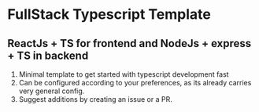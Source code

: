 # FullStack Typescript Template 
## ReactJs + TS for frontend and NodeJs + express + TS in backend

1. Minimal template to get started with typescript development fast 
2. Can be configured according to your preferences, as its already carries very general config.
3. Suggest additions by creating an issue or a PR.
